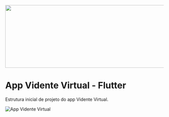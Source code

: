 <p align="center">
  <img width="800" height="200" src="https://github.com/polimorfismo/assets-curso-flutter-e-dart/blob/main/imagens/banner_polimorfismo.png">
</p>

# App Vidente Virtual - Flutter

Estrutura inicial de projeto do app Vidente Virtual.

![App Vidente Virtual](https://github.com/polimorfismo/assets-curso-flutter-e-dart/blob/main/imagens/app-vidente-virtual-flutter.jpg)
